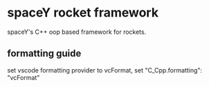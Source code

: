 # spaceY rocket framework

spaceY's C++ oop based framework for rockets.

## formatting guide

set vscode formatting provider to vcFormat, set
"C_Cpp.formatting": "vcFormat"
